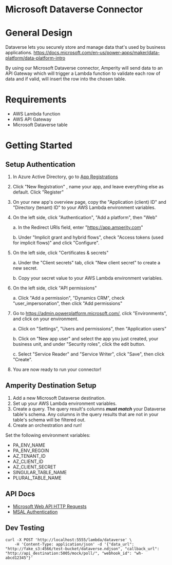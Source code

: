 # Microsoft Dataverse Connector

# General Design
Dataverse lets you securely store and manage data that's used by business applications.
https://docs.microsoft.com/en-us/power-apps/maker/data-platform/data-platform-intro

By using our Microsoft Dataverse connector, Amperity will send data to an API Gateway which will trigger a Lambda function to validate each row of data and if valid, will insert the row into the chosen table.

# Requirements
- AWS Lambda function
- AWS API Gateway
- Microsoft Dataverse table

# Getting Started

## Setup Authentication

1. In Azure Active Directory, go to [App Registrations](https://portal.azure.com/#view/Microsoft_AAD_IAM/ActiveDirectoryMenuBlade/~/RegisteredApps)
2. Click "New Registration" , name your app, and leave everything else as default. Click "Register"
3. On your new app's overview page, copy the "Application (client) ID" and "Directory (tenant) ID" to your AWS Lambda environment variables.
4. On the left side, click "Authentication", "Add a platform", then "Web"

    a. In the Redirect URIs field, enter "https://app.amperity.com"

    b. Under "Implicit grant and hybrid flows", check "Access tokens (used for implicit flows)" and click "Configure".
5. On the left side, click "Certificates & secrets"

    a. Under the "Client secrets" tab, click "New client secret" to create a new secret.

    b. Copy your secret value to your AWS Lambda environment variables.
6. On the left side, click "API permissions"

    a. Click "Add a permission", "Dynamics CRM", check "user_impersonation", then click "Add permissions"
7. Go to https://admin.powerplatform.microsoft.com/, click "Environments", and click on your environment.

    a. Click on "Settings", "Users and permissions", then "Application users"

    b. Click on "New app user" and select the app you just created, your business unit, and under "Security roles", click the edit button.

    c. Select "Service Reader" and "Service Writer", click "Save", then click "Create".

8. You are now ready to run your connector!

## Amperity Destination Setup

1. Add a new Microsoft Dataverse destination.
2. Set up your AWS Lambda environment variables.
3. Create a query. The query result's columns ***must match*** your Dataverse table's schema. Any columns in the query results that are not in your table's schema will be filtered out.
4. Create an orchestration and run!

Set the following environment variables:
- PA_ENV_NAME
- PA_ENV_REGOIN
- AZ_TENANT_ID
- AZ_CLIENT_ID
- AZ_CLIENT_SECRET
- SINGULAR_TABLE_NAME
- PLURAL_TABLE_NAME

## API Docs
- [Microsoft Web API HTTP Requests](https://docs.microsoft.com/en-us/power-apps/developer/data-platform/webapi/compose-http-requests-handle-errors)
- [MSAL Authentication](https://github.com/AzureAD/microsoft-authentication-library-for-python/blob/dev/sample/confidential_client_secret_sample.py)

## Dev Testing
```
curl -X POST 'http://localhost:5555/lambda/dataverse' \
    -H 'Content-Type: application/json' -d '{"data_url": "http://fake_s3:4566/test-bucket/dataverse.ndjson", "callback_url": "http://api_destination:5005/mock/poll/", "webhook_id": "wh-abcd12345"}'
```